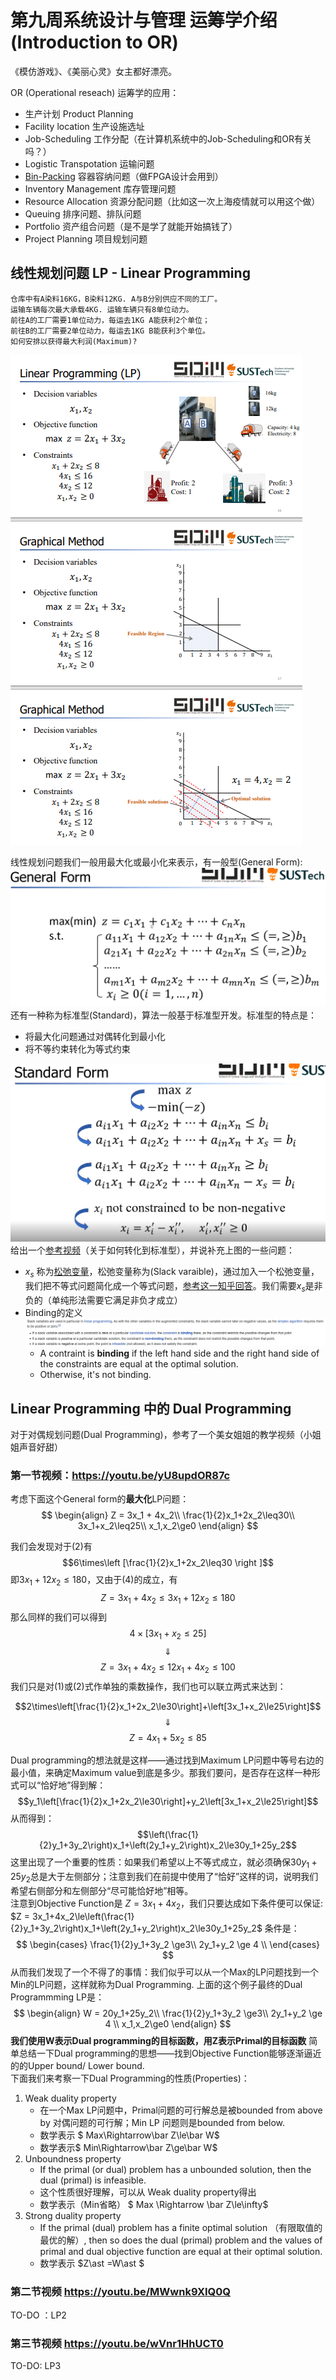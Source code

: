 # 第九周系统设计与管理 运筹学介绍 (Introduction to OR)

《模仿游戏》、《美丽心灵》女主都好漂亮。

OR (Operational reseach) 运筹学的应用：
+ 生产计划 Product Planning
+ Facility location 生产设施选址
+ Job-Scheduling 工作分配（在计算机系统中的Job-Scheduling和OR有关吗？）
+ Logistic Transpotation 运输问题
+ [Bin-Packing](https://en.wikipedia.org/wiki/Bin_packing_problem) 容器容纳问题（做FPGA设计会用到）
+ Inventory Management 库存管理问题
+ Resource Allocation 资源分配问题（比如这一次上海疫情就可以用这个做）
+ Queuing 排序问题、排队问题
+ Portfolio 资产组合问题（是不是学了就能开始搞钱了）
+ Project Planning 项目规划问题

## 线性规划问题 LP - Linear Programming

    仓库中有A染料16KG，B染料12KG. A与B分别供应不同的工厂。
    运输车辆每次最大承载4KG. 运输车辆只有8单位动力。
    前往A的工厂需要1单位动力，每运去1KG A能获利2个单位；
    前往B的工厂需要2单位动力，每运去1KG B能获利3个单位。
    如何安排以获得最大利润(Maximum)?

  ![](source/img/运输问题范例.png)
<br>

线性规划问题我们一般用最大化或最小化来表示，有一般型(General Form):
![](source/img/LP_General_Form.png)
还有一种称为标准型(Standard)，算法一般基于标准型开发。标准型的特点是：
+ 将最大化问题通过对偶转化到最小化
+ 将不等约束转化为等式约束

![](source/img/转化到标准型.png)
给出一个[参考视频](https://www.youtube.com/watch?v=4hp0mJgzmgc)（关于如何转化到标准型），并说补充上图的一些问题：
+ $x_s$ 称为[松弛变量](https://en.wikipedia.org/wiki/Slack_variable)，松弛变量称为(Slack varaible)，通过加入一个松弛变量，我们把不等式问题简化成一个等式问题，[参考这一知乎回答](https://www.zhihu.com/question/308189306/answer/1172147714)。我们需要$x_s$是非负的（单纯形法需要它满足非负才成立）
+ Binding的定义 ![](source/img/Slack_variable_binding_condition.png)
  + A contraint is **binding** if the left hand side and the right hand side of the constraints are equal at the optimal solution.
  + Otherwise, it's not binding.

## Linear Programming 中的 Dual Programming 

对于对偶规划问题(Dual Programming)，参考了一个美女姐姐的教学视频（小姐姐声音好甜）

### 第一节视频：https://youtu.be/yU8updOR87c
考虑下面这个General form的**最大化**LP问题：
$$
    \begin{align}
    Z = 3x_1 + 4x_2\\
    \frac{1}{2}x_1+2x_2\leq30\\
    3x_1+x_2\leq25\\
    x_1,x_2\ge0
    \end{align}
$$

我们会发现对于(2)有 $$6\times\left [\frac{1}{2}x_1+2x_2\leq30 \right ]$$ 即$3x_1+12x_2\le180$，又由于(4)的成立，有$$Z=3x_1 + 4x_2\le3x_1+12x_2\le180$$
那么同样的我们可以得到
$$4\times\left[ 3x_1+x_2\leq25\right]$$ $$\Downarrow$$ $$Z=3x_1 + 4x_2\le12x_1+4x_2\le100$$
我们只是对(1)或(2)式作单独的乘数操作，我们也可以联立两式来达到：

$$2\times\left[\frac{1}{2}x_1+2x_2\le30\right]+\left[3x_1+x_2\le25\right]$$ $$\Downarrow$$ $$Z = 4x_1+5x_2\le85$$

Dual programming的想法就是这样——通过找到Maximum LP问题中等号右边的最小值，来确定Maximum value到底是多少。那我们要问，是否存在这样一种形式可以“恰好地”得到解：
$$y_1\left[\frac{1}{2}x_1+2x_2\le30\right]+y_2\left[3x_1+x_2\le25\right]$$
从而得到：
$$\left(\frac{1}{2}y_1+3y_2\right)x_1+\left(2y_1+y_2\right)x_2\le30y_1+25y_2$$
这里出现了一个重要的性质：如果我们希望以上不等式成立，就必须确保$30y_1+25y_2$总是大于左侧部分；注意到我们在前提中使用了“恰好”这样的词，说明我们希望右侧部分和左侧部分“尽可能恰好地”相等。  
注意到Objective Function是 $Z = 3x_1+4x_2$，我们只要达成如下条件便可以保证: 
$Z = 3x_1+4x_2\le\left(\frac{1}{2}y_1+3y_2\right)x_1+\left(2y_1+y_2\right)x_2\le30y_1+25y_2$
条件是：
$$
\begin{cases}
 \frac{1}{2}y_1+3y_2 \ge3\\
2y_1+y_2 \ge 4 \\
\end{cases}
$$
从而我们发现了一个不得了的事情：我们似乎可以从一个Max的LP问题找到一个Min的LP问题，这样就称为Dual Programming. 上面的这个例子最终的Dual Programmming LP是：
$$
\begin{align}
W = 20y_1+25y_2\\
 \frac{1}{2}y_1+3y_2 \ge3\\
2y_1+y_2 \ge 4 \\
x_1,x_2\ge0
\end{align}
$$
**我们使用W表示Dual programming的目标函数，用Z表示Primal的目标函数**
简单总结一下Dual programming的思想——找到Objective Function能够逐渐逼近的的Upper bound/ Lower bound.  
下面我们来考察一下Dual Programming的性质(Properties)：

1. Weak duality property
   + 在一个Max LP问题中，Primal问题的可行解总是被bounded from above by 对偶问题的可行解；Min LP 问题则是bounded from below.
   + 数学表示 $ Max\Rightarrow\bar Z\le\bar W$
   + 数学表示$ Min\Rightarrow\bar Z\ge\bar W$
2. Unboundness property
   + If the primal (or dual) problem has a unbounded solution, then the dual (primal) is infeasible.
   + 这个性质很好理解，可以从 Weak duality property得出
   + 数学表示（Min省略） $ Max \Rightarrow \bar Z\le\infty$
3. Strong duality property
     + If the primal (dual) problem has a finite optimal solution （有限取值的最优的解）, then so does the dual (primal) problem and the values of primal and dual objective function are equal at their optimal solution.
     + 数学表示  $Z\ast =W\ast $

### 第二节视频 https://youtu.be/MWwnk9XIQ0Q
TO-DO ：LP2
### 第三节视频 https://youtu.be/wVnr1HhUCT0
TO-DO: LP3
